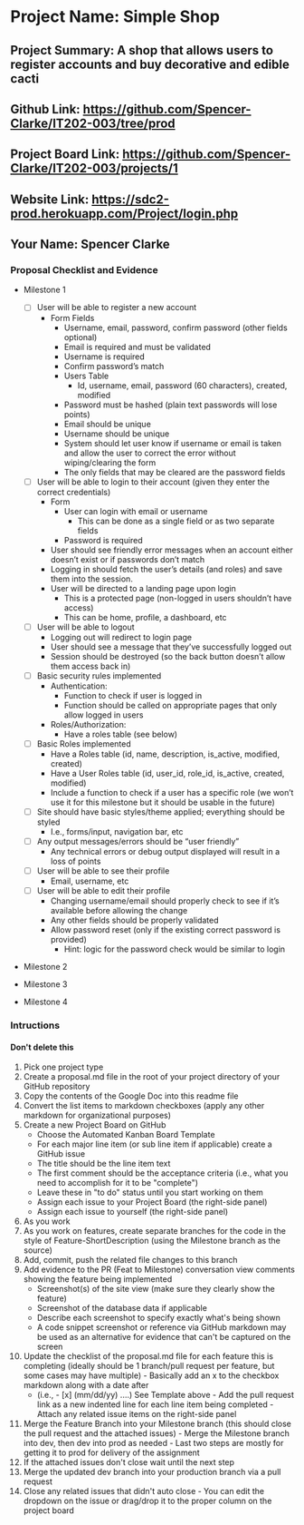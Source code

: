 # Project Name: Simple Shop
## Project Summary: A shop that allows users to register accounts and buy decorative and edible cacti
## Github Link: https://github.com/Spencer-Clarke/IT202-003/tree/prod
## Project Board Link: https://github.com/Spencer-Clarke/IT202-003/projects/1
## Website Link: https://sdc2-prod.herokuapp.com/Project/login.php
## Your Name: Spencer Clarke 

<!--
### Line item / Feature template (use this for each bullet point)
#### Don't delete this

- [ ] \(mm/dd/yyyy of completion) Feature Title (from the proposal bullet point, if it's a sub-point indent it properly)
  -  List of Evidence of Feature Completion
    - Status: Pending (Completed, Partially working, Incomplete, Pending)
    - Direct Link: (Direct link to the file or files in heroku prod for quick testing (even if it's a protected page))
    - Pull Requests
      - PR link #1 (repeat as necessary)
    - Screenshots
      - Screenshot #1 (paste the image so it uploads to github) (repeat as necessary)
        - Screenshot #1 description explaining what you're trying to show
### End Line item / Feature Template
--> 
### Proposal Checklist and Evidence

- Milestone 1

     - [ ] User will be able to register a new account
        - Form Fields
            - Username, email, password, confirm password (other fields optional)
            - Email is required and must be validated
            - Username is required
            - Confirm password’s match
            - Users Table
                - Id, username, email, password (60 characters), created, modified
            - Password must be hashed (plain text passwords will lose points)
            - Email should be unique
            - Username should be unique
            - System should let user know if username or email is taken and allow the user to correct the error without wiping/clearing the form
            - The only fields that may be cleared are the password fields
    - [ ] User will be able to login to their account (given they enter the correct credentials)
        - Form
            - User can login with email or username
                - This can be done as a single field or as two separate fields
            - Password is required
        - User should see friendly error messages when an account either doesn’t exist or if passwords don’t match
        - Logging in should fetch the user’s details (and roles) and save them into the session.
        - User will be directed to a landing page upon login
            - This is a protected page (non-logged in users shouldn’t have access)
            - This can be home, profile, a dashboard, etc
    - [ ] User will be able to logout
        - Logging out will redirect to login page
        - User should see a message that they’ve successfully logged out
        - Session should be destroyed (so the back button doesn’t allow them access back in)
    - [ ] Basic security rules implemented
        - Authentication:
            - Function to check if user is logged in
            - Function should be called on appropriate pages that only allow logged in users
        - Roles/Authorization:
            - Have a roles table (see below)
    - [ ] Basic Roles implemented
        - Have a Roles table    (id, name, description, is_active, modified, created)
        - Have a User Roles table (id, user_id, role_id, is_active, created, modified)
        - Include a function to check if a user has a specific role (we won’t use it for this milestone but it should be usable in the future)
    - [ ] Site should have basic styles/theme applied; everything should be styled
        - I.e., forms/input, navigation bar, etc
    - [ ] Any output messages/errors should be “user friendly”
        - Any technical errors or debug output displayed will result in a loss of points
    - [ ] User will be able to see their profile
        - Email, username, etc
    - [ ] User will be able to edit their profile
        - Changing username/email should properly check to see if it’s available before allowing the change
        - Any other fields should be properly validated
        - Allow password reset (only if the existing correct password is provided)
            - Hint: logic for the password check would be similar to login

- Milestone 2
- Milestone 3
- Milestone 4
### Intructions
#### Don't delete this
1. Pick one project type
2. Create a proposal.md file in the root of your project directory of your GitHub repository
3. Copy the contents of the Google Doc into this readme file
4. Convert the list items to markdown checkboxes (apply any other markdown for organizational purposes)
5. Create a new Project Board on GitHub
   - Choose the Automated Kanban Board Template
   - For each major line item (or sub line item if applicable) create a GitHub issue
   - The title should be the line item text
   - The first comment should be the acceptance criteria (i.e., what you need to accomplish for it to be "complete")
   - Leave these in "to do" status until you start working on them
   - Assign each issue to your Project Board (the right-side panel)
   - Assign each issue to yourself (the right-side panel)
6. As you work
  1. As you work on features, create separate branches for the code in the style of Feature-ShortDescription (using the Milestone branch as the source)
  2. Add, commit, push the related file changes to this branch
  3. Add evidence to the PR (Feat to Milestone) conversation view comments showing the feature being implemented
     - Screenshot(s) of the site view (make sure they clearly show the feature)
     - Screenshot of the database data if applicable
     - Describe each screenshot to specify exactly what's being shown
     - A code snippet screenshot or reference via GitHub markdown may be used as an alternative for evidence that can't be captured on the screen
  4. Update the checklist of the proposal.md file for each feature this is completing (ideally should be 1 branch/pull request per feature, but some cases may have multiple)
    - Basically add an x to the checkbox markdown along with a date after
      - (i.e.,   - [x] (mm/dd/yy) ....) See Template above
    - Add the pull request link as a new indented line for each line item being completed
    - Attach any related issue items on the right-side panel
  5. Merge the Feature Branch into your Milestone branch (this should close the pull request and the attached issues)
    - Merge the Milestone branch into dev, then dev into prod as needed
    - Last two steps are mostly for getting it to prod for delivery of the assignment 
  7. If the attached issues don't close wait until the next step
  8. Merge the updated dev branch into your production branch via a pull request
  9. Close any related issues that didn't auto close
    - You can edit the dropdown on the issue or drag/drop it to the proper column on the project board
